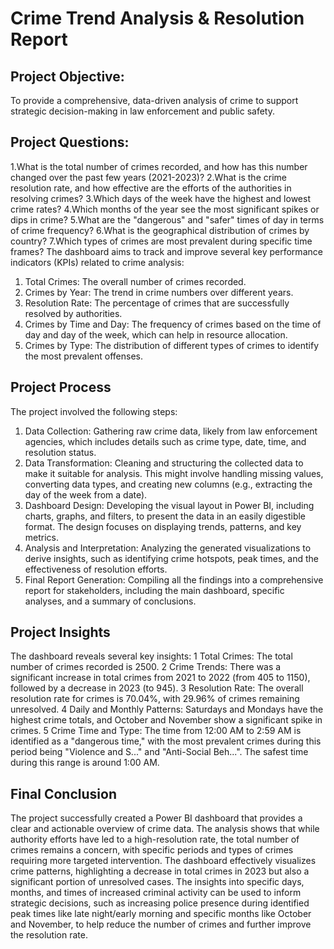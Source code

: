 #  Crime Trend Analysis & Resolution Report
## Project Objective:
To provide a comprehensive, data-driven analysis of crime to support strategic decision-making in law enforcement and public safety.
## Project Questions:
1.What is the total number of crimes recorded, and how has this number changed over the past few years (2021-2023)?
2.What is the crime resolution rate, and how effective are the efforts of the authorities in resolving crimes?
3.Which days of the week have the highest and lowest crime rates?
4.Which months of the year see the most significant spikes or dips in crime?
5.What are the "dangerous" and "safer" times of day in terms of crime frequency?
6.What is the geographical distribution of crimes by country?
7.Which types of crimes are most prevalent during specific time frames?
The dashboard aims to track and improve several key performance indicators (KPIs) related to crime analysis:
1.	Total Crimes: The overall number of crimes recorded.
2.	Crimes by Year: The trend in crime numbers over different years.
3.	Resolution Rate: The percentage of crimes that are successfully resolved by authorities.
4.	Crimes by Time and Day: The frequency of crimes based on the time of day and day of the week, which can help in resource allocation.
5.	Crimes by Type: The distribution of different types of crimes to identify the most prevalent offenses.
## Project Process
The project involved the following steps:
1.	Data Collection: Gathering raw crime data, likely from law enforcement agencies, which includes details such as crime type, date, time, and resolution status.
2.	Data Transformation: Cleaning and structuring the collected data to make it suitable for analysis. This might involve handling missing values, converting data types, and creating new columns (e.g., extracting the day of the week from a date).
3.	Dashboard Design: Developing the visual layout in Power BI, including charts, graphs, and filters, to present the data in an easily digestible format. The design focuses on displaying trends, patterns, and key metrics.
4.	Analysis and Interpretation: Analyzing the generated visualizations to derive insights, such as identifying crime hotspots, peak times, and the effectiveness of resolution efforts.
5.	Final Report Generation: Compiling all the findings into a comprehensive report for stakeholders, including the main dashboard, specific analyses, and a summary of conclusions.
## Project Insights
The dashboard reveals several key insights:
1	Total Crimes: The total number of crimes recorded is 2500.
2	Crime Trends: There was a significant increase in total crimes from 2021 to 2022 (from 405 to 1150), followed by a decrease in 2023 (to 945).
3	Resolution Rate: The overall resolution rate for crimes is 70.04%, with 29.96% of crimes remaining unresolved.
4	Daily and Monthly Patterns: Saturdays and Mondays have the highest crime totals, and October and November show a significant spike in crimes.
5	Crime Time and Type: The time from 12:00 AM to 2:59 AM is identified as a "dangerous time," with the most prevalent crimes during this period being "Violence and S..." and "Anti-Social Beh...". The safest time during this range is around 1:00 AM.
## Final Conclusion
The project successfully created a Power BI dashboard that provides a clear and actionable overview of crime data. The analysis shows that while authority efforts have led to a high-resolution rate, the total number of crimes remains a concern, with specific periods and types of crimes requiring more targeted intervention. The dashboard effectively visualizes crime patterns, highlighting a decrease in total crimes in 2023 but also a significant portion of unresolved cases. The insights into specific days, months, and times of increased criminal activity can be used to inform strategic decisions, such as increasing police presence during identified peak times like late night/early morning and specific months like October and November, to help reduce the number of crimes and further improve the resolution rate.


